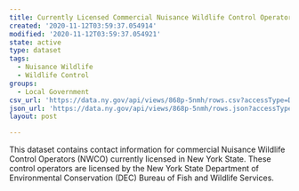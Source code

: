 ```yaml
---
title: Currently Licensed Commercial Nuisance Wildlife Control Operators
created: '2020-11-12T03:59:37.054914'
modified: '2020-11-12T03:59:37.054921'
state: active
type: dataset
tags:
  - Nuisance Wildlife
  - Wildlife Control
groups:
  - Local Government
csv_url: 'https://data.ny.gov/api/views/868p-5nmh/rows.csv?accessType=DOWNLOAD'
json_url: 'https://data.ny.gov/api/views/868p-5nmh/rows.json?accessType=DOWNLOAD'
layout: post

---
```

This dataset contains contact information for commercial Nuisance Wildlife Control Operators (NWCO) currently licensed in New York State. These control operators are licensed by the New York State Department of Environmental Conservation (DEC) Bureau of Fish and Wildlife Services.
